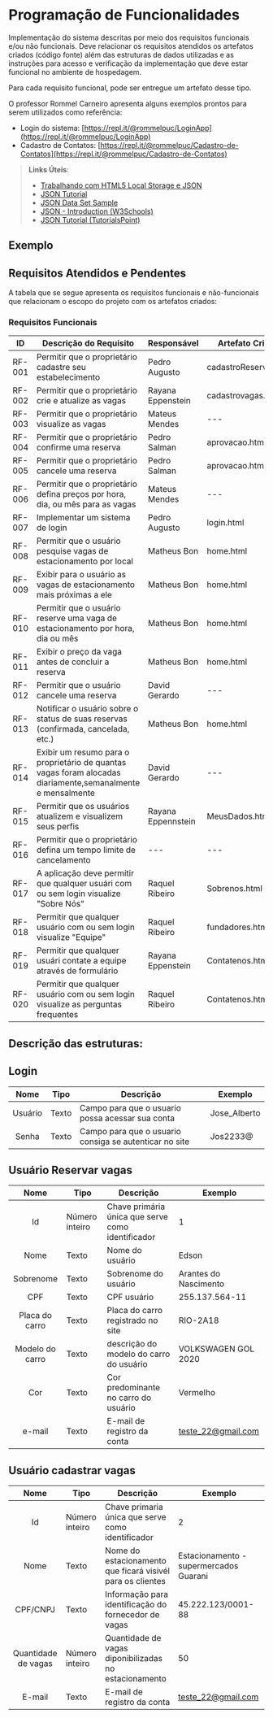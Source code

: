 # Programação de Funcionalidades

Implementação do sistema descritas por meio dos requisitos funcionais e/ou não funcionais. Deve relacionar os requisitos atendidos os artefatos criados (código fonte) além das estruturas de dados utilizadas e as instruções para acesso e verificação da implementação que deve estar funcional no ambiente de hospedagem.

Para cada requisito funcional, pode ser entregue um artefato desse tipo.

O professor Rommel Carneiro apresenta alguns exemplos prontos para serem utilizados como referência:
- Login do sistema: [https://repl.it/@rommelpuc/LoginApp](https://repl.it/@rommelpuc/LoginApp) 
- Cadastro de Contatos: [https://repl.it/@rommelpuc/Cadastro-de-Contatos](https://repl.it/@rommelpuc/Cadastro-de-Contatos)


> **Links Úteis**:
>
> - [Trabalhando com HTML5 Local Storage e JSON](https://www.devmedia.com.br/trabalhando-com-html5-local-storage-e-json/29045)
> - [JSON Tutorial](https://www.w3resource.com/JSON)
> - [JSON Data Set Sample](https://opensource.adobe.com/Spry/samples/data_region/JSONDataSetSample.html)
> - [JSON - Introduction (W3Schools)](https://www.w3schools.com/js/js_json_intro.asp)
> - [JSON Tutorial (TutorialsPoint)](https://www.tutorialspoint.com/json/index.htm)

## Exemplo

## Requisitos Atendidos e Pendentes

A tabela que se segue apresenta os requisitos funcionais e não-funcionais que relacionam o escopo do projeto com os artefatos criados:

### Requisitos Funcionais

|ID    | Descrição do Requisito | Responsável | Artefato Criado |
|------|------------------------|------------|-----------------|
|RF-001| Permitir que o proprietário cadastre seu estabelecimento | Pedro Augusto | cadastroReserva.html |
|RF-002| Permitir que o proprietário crie e atualize as vagas  | Rayana Eppenstein | cadastrovagas.html |
|RF-003| Permitir que o proprietário visualize as vagas  | Mateus Mendes | --- |
|RF-004| Permitir que o proprietário confirme uma reserva | Pedro Salman | aprovacao.html |
|RF-005| Permitir que o proprietário cancele uma reserva | Pedro Salman | aprovacao.html |
|RF-006| Permitir que o proprietário defina preços por hora, dia, ou mês para as vagas | Mateus Mendes | --- |
|RF-007| Implementar um sistema de login | Pedro Augusto | login.html |
|RF-008| Permitir que o usuário pesquise vagas de estacionamento por local | Matheus Bon | home.html |
|RF-009| Exibir para o usuário as vagas de estacionamento mais próximas a ele |  Matheus Bon | home.html |
|RF-010| Permitir que o usuário reserve uma vaga de estacionamento por hora, dia ou mês |  Matheus Bon | home.html |
|RF-011| Exibir o preço da vaga antes de concluir a reserva |  Matheus Bon | home.html |
|RF-012| Permitir que o usuário cancele uma reserva |  David Gerardo | --- |
|RF-013| Notificar o usuário sobre o status de suas reservas (confirmada, cancelada, etc.) | Matheus Bon | home.html |
|RF-014| Exibir um resumo para o proprietário de quantas vagas foram alocadas diariamente,semanalmente e mensalmente | David Gerardo | --- |
|RF-015| Permitir que os usuários atualizem e visualizem seus perfis | Rayana Eppennstein | MeusDados.html |
|RF-016| Permitir que o proprietário defina um tempo limite de cancelamento | --- | --- |
|RF-017| A aplicação deve permitir que qualquer usuári com ou sem login visualize "Sobre Nós" | Raquel Ribeiro | Sobrenos.html |
|RF-018| Permitir que qualquer usuário com ou sem login visualize "Equipe" | Raquel Ribeiro | fundadores.html |
|RF-019| Permitir que qualquer usuári contate a equipe através de formulário | Rayana Eppenstein | Contatenos.html |
|RF-020| Permitir que qualquer usuário com ou sem login visualize as perguntas frequentes | Raquel Ribeiro | Contatenos.html |


## Descrição das estruturas:

## Login
|  **Nome**      | **Tipo**          | **Descrição**                             | **Exemplo**                                    |
|:--------------:|-------------------|-------------------------------------------|------------------------------------------------|
| Usuário        | Texto             |Campo para que o usuario possa acessar sua conta|Jose_Alberto                               | 
| Senha          | Texto             |Campo para que o usuario consiga se autenticar no site| Jos2233@                            |


## Usuário Reservar vagas
|  **Nome**      | **Tipo**          | **Descrição**                             | **Exemplo**                                    |
|:--------------:|-------------------|-------------------------------------------|------------------------------------------------|
|Id              |Número inteiro     |Chave primária única que serve como identificador|1                                         |
|Nome            | Texto             |Nome do usuário                            |Edson                                           | 
|Sobrenome       | Texto             |Sobrenome do usuário                       |Arantes do Nascimento                           |
|CPF             | Texto             |CPF usuário                                |255.137.564-11                        |
|Placa do carro          |Texto            |Placa do carro registrado no site    |RIO-2A18                 |
|Modelo do carro        |Texto            |descrição do modelo do carro do usuário    |VOLKSWAGEN GOL 2020                 |
|Cor        |Texto            |Cor predominante no carro do usuário    |Vermelho                 |
|e-mail     |Texto            |E-mail de registro da conta    |teste_22@gmail.com                |


## Usuário cadastrar vagas
|  **Nome**      | **Tipo**          | **Descrição**                             | **Exemplo**                                    |
|:--------------:|-------------------|-------------------------------------------|------------------------------------------------|
| Id        | Número inteiro            |Chave primaria única que serve como identificador|2                            | 
|Nome         | Texto             |Nome do estacionamento que ficará visivél para os clientes|Estacionamento - supermercados Guarani|
|CPF/CNPJ         | Texto             |Informação para identificação do fornecedor de vagas|45.222.123/0001-88|
|Quantidade de vagas         |Número inteiro             |Quantidade de vagas diponibilizadas no estacionamento|50|
|E-mail         |Texto             |E-mail de registro da conta|teste_22@gmail.com|





